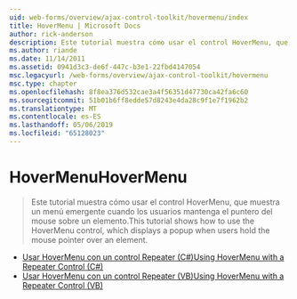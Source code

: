 ```yaml
---
uid: web-forms/overview/ajax-control-toolkit/hovermenu/index
title: HoverMenu | Microsoft Docs
author: rick-anderson
description: Este tutorial muestra cómo usar el control HoverMenu, que muestra un menú emergente cuando los usuarios mantenga el puntero del mouse sobre un elemento.
ms.author: riande
ms.date: 11/14/2011
ms.assetid: 0941d3c3-de6f-447c-b3e1-22fbd4147054
msc.legacyurl: /web-forms/overview/ajax-control-toolkit/hovermenu
msc.type: chapter
ms.openlocfilehash: 8f8ea376d532cae3a4f56351d47730ca42fa6c60
ms.sourcegitcommit: 51b01b6ff8edde57d8243e4da28c9f1e7f1962b2
ms.translationtype: MT
ms.contentlocale: es-ES
ms.lasthandoff: 05/06/2019
ms.locfileid: "65128023"
---
```

# <a name="hovermenu"></a><span data-ttu-id="addf4-103">HoverMenu</span><span class="sxs-lookup"><span data-stu-id="addf4-103">HoverMenu</span></span>

> <span data-ttu-id="addf4-104">Este tutorial muestra cómo usar el control HoverMenu, que muestra un menú emergente cuando los usuarios mantenga el puntero del mouse sobre un elemento.</span><span class="sxs-lookup"><span data-stu-id="addf4-104">This tutorial shows how to use the HoverMenu control, which displays a popup when users hold the mouse pointer over an element.</span></span>

- [<span data-ttu-id="addf4-105">Usar HoverMenu con un control Repeater (C#)</span><span class="sxs-lookup"><span data-stu-id="addf4-105">Using HoverMenu with a Repeater Control (C#)</span></span>](using-hovermenu-with-a-repeater-control-cs.md)
- [<span data-ttu-id="addf4-106">Usar HoverMenu con un control Repeater (VB)</span><span class="sxs-lookup"><span data-stu-id="addf4-106">Using HoverMenu with a Repeater Control (VB)</span></span>](using-hovermenu-with-a-repeater-control-vb.md)
